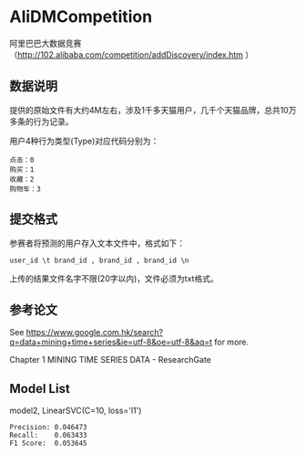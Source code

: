 AliDMCompetition
================

阿里巴巴大数据竞赛（http://102.alibaba.com/competition/addDiscovery/index.htm ）


数据说明
--------

提供的原始文件有大约4M左右，涉及1千多天猫用户，几千个天猫品牌，总共10万多条的行为记录。

用户4种行为类型(Type)对应代码分别为：

    点击：0
    购买：1
    收藏：2
    购物车：3


提交格式
--------

参赛者将预测的用户存入文本文件中，格式如下：

```user_id \t brand_id , brand_id , brand_id \n```

上传的结果文件名字不限(20字以内)，文件必须为txt格式。


参考论文
--------

See https://www.google.com.hk/search?q=data+mining+time+series&ie=utf-8&oe=utf-8&aq=t for more.

Chapter 1 MINING TIME SERIES DATA - ResearchGate


Model List
----------

model2, LinearSVC(C=10, loss='l1')

    Precision: 0.046473
    Recall:    0.063433
    F1 Score:  0.053645
